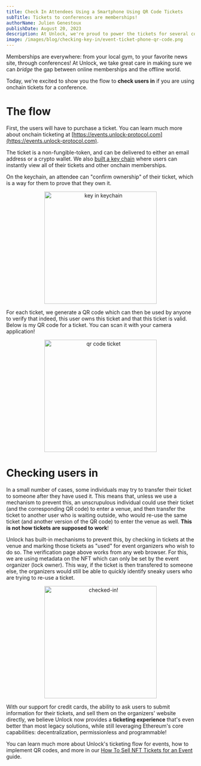 ```yaml
---
title: Check In Attendees Using a Smartphone Using QR Code Tickets
subTitle: Tickets to conferences are memberships!
authorName: Julien Genestoux
publishDate: August 20, 2023
description: At Unlock, we're proud to power the tickets for several conferences... but no ticketing solution is complete without a check-in mechanism!
image: /images/blog/checking-key-in/event-ticket-phone-qr-code.png
---
```


Memberships are everywhere: from your local gym, to your favorite news site, through conferences! At Unlock, we take great care in making sure we can _bridge_ the gap between online memberships and the offline world.

Today, we're excited to show you the flow to **check users in** if you are using onchain tickets for a conference.

# The flow

First, the users will have to purchase a ticket. You can learn much more about onchain ticketing at [https://events.unlock-protocol.com](https://events.unlock-protocol.com).

The ticket is a non-fungible-token, and can be delivered to either an email address or a crypto wallet. We also [built a key chain](https://app.unlock-protocol.com/keychain/) where users can instantly view all of their tickets and other onchain memberships.

On the keychain, an attendee can "confirm ownership" of their ticket, which is a way for them to prove that they own it.

<p style="text-align:center" ><img width="300" src="/images/blog/checking-key-in/devcon-demo-ticket.jpg" alt="key in keychain"></p>

For each ticket, we generate a QR code which can then be used by anyone to verify that indeed, this user owns this ticket and that this ticket is valid. Below is my QR code for a ticket. You can scan it with your camera application!

<p style="text-align:center" ><img width="300" src="/images/blog/checking-key-in/qr-code.png" alt="qr code ticket"></p>

# Checking users in

In a small number of cases, some individuals may try to transfer their ticket to someone after they have used it. This means that, unless we use a mechanism to prevent this, an unscrupulous individual could use their ticket (and the corresponding QR code) to enter a venue, and then transfer the ticket to another user who is waiting outside, who would re-use the same ticket (and another version of the QR code) to enter the venue as well. **This is not how tickets are supposed to work**!

Unlock has built-in mechanisms to prevent this, by checking in tickets at the venue and marking those tickets as "used" for event organizers who wish to do so. The verification page above works from any web browser. For this, we are using metadata on the NFT which can only be set by the event organizer (lock owner). This way, if the ticket is then transfered to someone else, the organizers would still be able to quickly identify sneaky users who are trying to re-use a ticket.

<p style="text-align:center" ><img width="300" src="/images/blog/checking-key-in/checked-in-key-2.png" alt="checked-in!"></p>

With our support for credit cards, the ability to ask users to submit information for their tickets, and sell them on the organizers' website directly, we believe Unlock now provides a **ticketing experience** that's even better than most legacy solutions, while still leveraging Ethereum's core capabilities: decentralization, permissionless and programmable!

You can learn much more about Unlock's ticketing flow for events, how to implement QR codes, and more in our [How To Sell NFT Tickets for an Event](https://unlock-protocol.com/guides/how-to-sell-nft-tickets-for-an-event/) guide.
